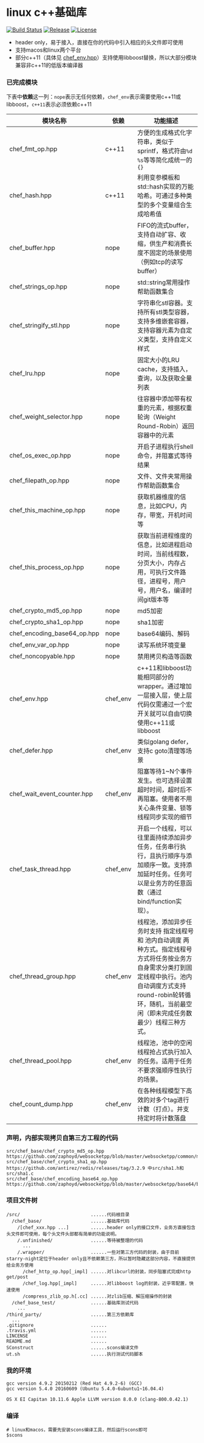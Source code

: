 # linux c++基础库

[![Build Status](https://travis-ci.org/q191201771/starry-night.svg?branch=master)](https://travis-ci.org/q191201771/starry-night)
[![Release](https://img.shields.io/github/release/q191201771/starry-night.svg)](https://github.com/q191201771/starry-night/releases)
[![License](https://img.shields.io/badge/license-MIT-brightgreen.svg)](https://github.com/q191201771/starry-night/blob/master/LICENSE)

* header only，易于接入，直接在你的代码中引入相应的头文件即可使用
* 支持macos和linux两个平台
* 部分c++11（具体见 [chef_env.hpp](https://github.com/q191201771/starry-night/blob/master/src/base/chef_env.hpp)）支持使用libboost替换，所以大部分模块兼容非c++11的低版本编译器

### 已完成模块

下表中**依赖**这一列：`nope`表示无任何依赖，`chef_env`表示需要使用c++11或libboost，`c++11`表示必须依赖c++11

模块名称 | 依赖 | 功能描述 |
---------|------|----------|
chef_fmt_op.hpp             | c++11    | 方便的生成格式化字符串，类似于sprintf，格式符由`%d` `%s`等等简化成统一的`{}` |
chef_hash.hpp               | c++11    | 利用变参模板和std::hash实现的万能哈希。可通过多种类型的多个变量组合生成哈希值 |
chef_buffer.hpp             | nope     | FIFO的流式buffer，支持自动扩容、收缩，供生产和消费长度不固定的场景使用（例如tcp的读写buffer） |
chef_strings_op.hpp         | nope     | std::string常用操作帮助函数集合 |
chef_stringify_stl.hpp      | nope     | 字符串化stl容器。支持所有stl类型容器，支持多维嵌套容器，支持容器元素为自定义类型，支持自定义样式 |
chef_lru.hpp                | nope     | 固定大小的LRU cache，支持插入，查询，以及获取全量列表 |
chef_weight_selector.hpp    | nope     | 往容器中添加带有权重的元素，根据权重轮询（Weight Round-Robin）返回容器中的元素 |
chef_os_exec_op.hpp         | nope     | 开启子进程执行shell命令，并阻塞式等待结果 |
chef_filepath_op.hpp        | nope     | 文件、文件夹常用操作帮助函数集合 |
chef_this_machine_op.hpp    | nope     | 获取机器维度的信息，比如CPU，内存，带宽，开机时间等 |
chef_this_process_op.hpp    | nope     | 获取当前进程维度的信息，比如进程启动时间，当前线程数，分页大小，内存占用，可执行文件路径，进程号，用户号，用户名，编译时间git版本等 |
chef_crypto_md5_op.hpp      | nope     | md5加密 |
chef_crypto_sha1_op.hpp     | nope     | sha1加密 |
chef_encoding_base64_op.hpp | nope     | base64编码、解码 |
chef_env_var_op.hpp         | nope     | 读写系统环境变量 |
chef_noncopyable.hpp        | nope     | 禁用拷贝构造等函数 |
chef_env.hpp                | chef_env | c++11和libboost功能相同部分的wrapper。通过增加一层接入层，使上层代码仅需通过一个宏开关就可以自由切换使用c++11或libboost |
chef_defer.hpp              | chef_env | 类似golang defer，支持c goto清理等场景 |
chef_wait_event_counter.hpp | chef_env | 阻塞等待1~N个事件发生。也可选择设置超时时间，超时后不再阻塞。使用者不用关心条件变量、锁等线程同步实现的细节 |
chef_task_thread.hpp        | chef_env | 开启一个线程，可以往里面持续添加异步任务，任务串行执行，且执行顺序与添加顺序一致。支持添加延时任务。任务可以是业务方的任意函数（通过bind/function实现）。 |
chef_thread_group.hpp       | chef_env | 线程池，添加异步任务时支持 指定线程号 和 池内自动调度 两种方式。指定线程号方式将任务按业务方自身需求分类打到固定线程中执行。池内自动调度方式支持round-robin轮转循环，随机，当前最空闲（即未完成任务数最少）线程三种方式。 |
chef_thread_pool.hpp        | chef_env | 线程池，池中的空闲线程抢占式执行加入的任务。适用于任务不要求强顺序性执行的场景。 |
chef_count_dump.hpp         | chef_env | 在各种线程模型下高效的对多个tag进行计数（打点）。并支持定时将计数落盘 |

### 声明，内部实现拷贝自第三方工程的代码

```
src/chef_base/chef_crypto_md5_op.hpp      https://github.com/zaphoyd/websocketpp/blob/master/websocketpp/common/md5.hpp
src/chef_base/chef_crypto_sha1_op.hpp     https://github.com/antirez/redis/releases/tag/3.2.9 中src/sha1.h和src/sha1.c
src/chef_base/chef_encoding_base64_op.hpp https://github.com/zaphoyd/websocketpp/blob/master/websocketpp/base64/base64.hpp
```

### 项目文件树

```
/src/                          ......代码根目录
  /chef_base/                  ......基础库代码
    /[chef_xxx.hpp ...]        ......header only的接口文件，业务方直接包含头文件即可使用，每个头文件头部都有简单的功能说明。
    /.unfinished/              ......等待被整理的代码
      ...
    /.wrapper/                 ......一些对第三方代码的封装，由于目前starry-night定位于header only且不依赖第三方，所以暂时隐藏这部分内容，不直接提供给业务方使用
      /chef_http_op.hpp[_impl] ......对libcurl的封装，同步阻塞式完成http get/post
      /chef_log.hpp[_impl]     ......对libboost log的封装，近乎零配置，快速使用
      /compress_zlib_op.h[.cc] ......对zlib压缩、解压缩操作的封装
  /chef_base_test/             ......基础库测试代码
    ...
/third_party/                  ......第三方依赖库
  ...
.gitignore                     ......
.travis.yml                    ......
LINCENSE                       ......
README.md                      ......
SConstruct                     ......scons编译文件
ut.sh                          ......执行测试代码脚本
```

### 我的环境

```
gcc version 4.9.2 20150212 (Red Hat 4.9.2-6) (GCC)
gcc version 5.4.0 20160609 (Ubuntu 5.4.0-6ubuntu1~16.04.4)

OS X EI Capitan 10.11.6 Apple LLVM version 8.0.0 (clang-800.0.42.1)
```

### 编译

```
# linux和macos，需要先安装scons编译工具，然后运行scons即可
$scons
```

